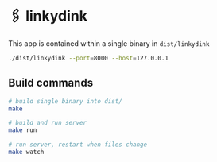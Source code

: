 # 🖇 linkydink

This app is contained within a single binary in `dist/linkydink`

```bash
./dist/linkydink --port=8000 --host=127.0.0.1
```

## Build commands

```bash
# build single binary into dist/
make

# build and run server
make run

# run server, restart when files change
make watch
```